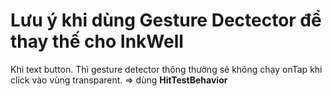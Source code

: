 # Lưu ý khi dùng Gesture Dectector để thay thế cho InkWell 
Khi text button. Thì gesture detector thông thường sẽ không chạy onTap khi click vào vùng transparent. 
=> dùng **HitTestBehavior**
